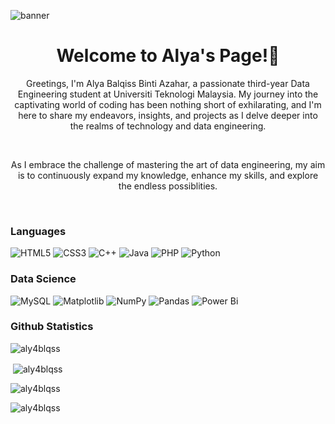 ![banner](https://github.com/aly4blqss/aly4blqss/assets/121602362/642bf7e9-b9ee-4b54-afc4-05d1aaf94166)

<h1 align="center">Welcome to Alya's Page!🤗</h1>

<p align="center">Greetings, I'm Alya Balqiss Binti Azahar, a passionate third-year Data Engineering student at Universiti Teknologi Malaysia. My journey into the captivating world of coding has been nothing short of exhilarating, and I'm here to share my endeavors, insights, and projects as I delve deeper into the realms of technology and data engineering.</p>
<br>

<p align="center">As I embrace the challenge of mastering the art of data engineering, my aim is to continuously expand my knowledge, enhance my skills, and explore the endless possiblities.</p>
<br>

### Languages
![HTML5](https://img.shields.io/badge/html5-%23E34F26.svg?style=for-the-badge&logo=html5&logoColor=white)
![CSS3](https://img.shields.io/badge/css3-%231572B6.svg?style=for-the-badge&logo=css3&logoColor=white)
![C++](https://img.shields.io/badge/c++-%2300599C.svg?style=for-the-badge&logo=c%2B%2B&logoColor=white)
![Java](https://img.shields.io/badge/java-%23ED8B00.svg?style=for-the-badge&logo=openjdk&logoColor=white)
![PHP](https://img.shields.io/badge/php-%23777BB4.svg?style=for-the-badge&logo=php&logoColor=white)
![Python](https://img.shields.io/badge/python-3670A0?style=for-the-badge&logo=python&logoColor=ffdd54)

### Data Science
![MySQL](https://img.shields.io/badge/mysql-%2300f.svg?style=for-the-badge&logo=mysql&logoColor=white)
![Matplotlib](https://img.shields.io/badge/Matplotlib-%23ffffff.svg?style=for-the-badge&logo=Matplotlib&logoColor=black)
![NumPy](https://img.shields.io/badge/numpy-%23013243.svg?style=for-the-badge&logo=numpy&logoColor=white)
![Pandas](https://img.shields.io/badge/pandas-%23150458.svg?style=for-the-badge&logo=pandas&logoColor=white)
![Power Bi](https://img.shields.io/badge/power_bi-F2C811?style=for-the-badge&logo=powerbi&logoColor=black)

<h3>Github Statistics</h3>
<p align="left"> <img src="https://komarev.com/ghpvc/?username=aly4blqss&label=Profile%20views&color=0e75b6&style=flat" alt="aly4blqss" /></p>

<p>&nbsp;<img align="center" src="https://github-readme-stats.vercel.app/api?username=aly4blqss&show_icons=true&locale=en" alt="aly4blqss" /></p>

<p><img align="center" src="https://github-readme-streak-stats.herokuapp.com/?user=aly4blqss&" alt="aly4blqss" /></p>

<p><img align="left" src="https://github-readme-stats.vercel.app/api/top-langs?username=aly4blqss&show_icons=true&locale=en&layout=compact" alt="aly4blqss" /></p>
